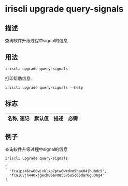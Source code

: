 # iriscli upgrade query-signals

## 描述

查询软件升级过程中signal的信息

## 用法

```
iriscli upgrade query-signals
```

打印帮助信息:

```
iriscli upgrade query-signals --help
```
## 标志

| 名称, 速记       | 默认值                     | 描述                                                        | 必需     |
| --------------- | -------------------------- | ----------------------------------------------------------------- | -------- |

## 例子

查询软件升级过程中signal的信息

```
iriscli upgrade query-signals
```

```
[
  "fca1pz46rw68wjxklxp7ptw6wrdvn5hae04jhuhdc5",
  "fca1uvjn440xjgech86avm855v5u5c65dar6gu3ng4"
]
```

